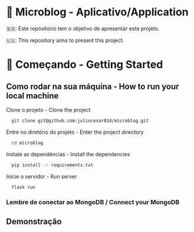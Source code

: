 # 💬 Microblog - Aplicativo/Application

🇧🇷: Este repósitorio tem o objetivo de apresentar este projeto.

🇺🇸: This repository aims to present this project.

# 📌 Começando - Getting Started

## Como rodar na sua máquina - How to run your local machine

Clone o projeto - Clone the project

```bash
  git clone git@github.com:juliocesar014/microblog.git
```

Entre no diretório do projeto - Enter the project directory

```bash
  cd microblog
```

Instale as dependências - Install the dependencies

```bash
  pip install -r requirements.txt
```

Inicie o servidor - Run server

```bash
  flask run
```

### Lembre de conectar ao MongoDB / Connect your MongoDB

## Demonstração
